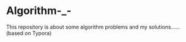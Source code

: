 # Algorithm-_-
This repository is about some algorithm problems and my solutions......(based on Typora)
